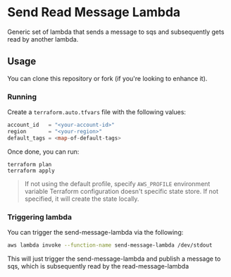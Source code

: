 # Send Read Message Lambda
Generic set of lambda that sends a message to sqs and subsequently gets read by another lambda.

## Usage
You can clone this repository or fork (if you're looking to enhance it).

### Running
Create a `terraform.auto.tfvars` file with the following values:
```terraform
account_id   = "<your-account-id>"
region       = "<your-region>"
default_tags = <map-of-default-tags>
```

Once done, you can run:
```
terraform plan
terraform apply
```

> If not using the default profile, specify `AWS_PROFILE` environment variable
> Terraform configuration doesn't specific state store. If not specified, it will create the state locally.

### Triggering lambda
You can trigger the send-message-lambda via the following:

```sh
aws lambda invoke --function-name send-message-lambda /dev/stdout
```

This will just trigger the send-message-lambda and publish a message to sqs, which is subsequently read by the read-message-lambda
